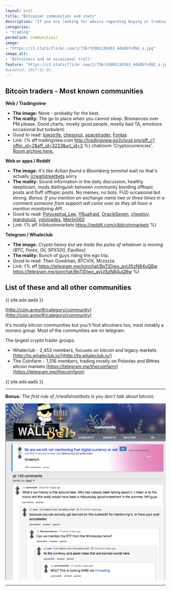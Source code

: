 ```yaml
---
layout: post
title: "Bitcoiner communities and chats"
description: "If you are looking for advice regarding buying or trading bitcoin or if you want to soak up some information from the more experienced ones, here's where to go."
categories:
- "trading"
permalink: communities/
image:
- "https://c1.staticflickr.com/1/736/31901134263_4db8bfc092_o.jpg"
image_alt:
- "Bitcoiners and an occasional troll"
feature: "https://c1.staticflickr.com/1/736/31901134263_4db8bfc092_o.jpg"
#updated: 2017-01-01
---
```



## Bitcoin traders - Most known communities

**Web / Tradingview**

* **The image:** None - probably for the best.
* **The reality:** The go to place when you cannot sleep. Bromances over PM please. Good charts, mostly good people, mostly bad TA, emotions occasional but turbulent.
* Good to read: [lowstrife](https://www.tradingview.com/u/lowstrife/), [chessnut](https://www.tradingview.com/u/chessnut/), [spacetrader](https://www.tradingview.com/u/spacetrader/), [Fontas](https://www.tradingview.com/u/Fontas/)
* Link: {% aff tradingview.com http://tradingview.go2cloud.org/aff_c?offer_id=2&aff_id=3223&url_id=3 %} chatroom 'Cryptocurrencies'. [Room archive here.](https://www.tradingview.com/chat/history/?room=bitcoin&date=2017-01-13&tzoffset=-60)

**Web or apps / Reddit**

* **The image:** _It's like 4chan found a Bloomberg terminal_ wait no that's actually [/r/wallstreetbets](http://archive.is/hHzKE) sorry
* **The reality:** Sound information in the daily discussion, healthy skepticism, mods distinguish between community bonding offtopic posts and fluff offtopic posts. No memes, no bots. FUD occasional but strong. *Bonus: If you mention an exchange name two or three times in a comment someone from support will come over as they all have a mention monitoring API.*
* Good to read: [Polycephal_Lee](https://reddit.com/u/Polycephal_Lee), [YRuafraid](https://reddit.com/u/YRuafraid), [OracleSeven](https://reddit.com/u/OracleSeven), [chewtoy](https://reddit.com/u/_chewtoy_), [jeanduluoz](https://reddit.com/u/jeanduluoz), [yolotrades](https://reddit.com/u/yolotrades), [Merlin560](https://reddit.com/u/Merlin560)
* Link: {% aff /r/bitcoinmarkets https://reddit.com/r/bitcoinmarkets %}

**Telegram / Whaleclub**

* **The image:** _Crypto heavy but we trade the pulse of whatever is moving (BTC, Forex, Oil, SPX500, Equities)_
* **The reality:** Bunch of guys riding the ego trip.
* Good to read: Theo Goodman, BTCVIX, MrJozza
* Link: {% aff https://telegram.me/joinchat/BpTIDjwx_ayUl5zN84uQBw https://telegram.me/joinchat/BpTIDjwx_ayUl5zN84uQBw %}


## List of these and all other communities

{{ site.ads.aads }}

[http://coin.army/#/category/community](http://coin.army/#/category/community)

It's mostly bitcoin communities but you'll find altcoiners too, most notably a monero group. Most of the communities are on telegram.

The largest crypto trader groups:

* Whaleclub - 2,453 members, focuses on bitcoin and legacy markets [http://tg.whaleclub.io/](http://tg.whaleclub.io/)
* The Coinfarm - 1,316 members, trading mostly on Poloniex and Bittrex altcoin markets [https://telegram.me/thecoinfarm](https://telegram.me/thecoinfarm)

{{ site.ads.aads }}

_______________________

**Bonus:** *The first rule of /r/wallstreetbets is you don't talk about bitcoin.*

![wallstreetbets and bitcoin - legacy investors feeling salty](/images/blog/wsb.png)


_______________________

